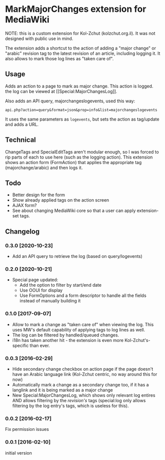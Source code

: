 MarkMajorChanges extension for MediaWiki
========================================

NOTE: this is a custom extension for Kol-Zchut (kolzchut.org.il).
      It was not designed with public use in mind.

The extension adds a shortcut to the action of adding a
"major change" or "arabic" revision tag to the latest
revision of an article, including logging it.
It also allows to mark those log lines as "taken care of".

## Usage
Adds an action to a page to mark as major change. This action is logged. the log can be viewed at
[[Special:MajorChangesLog]].

Also adds an API query, majorchangeslogevents, used this way:

```api.php?action=query&format=json&prop=info&list=majorchangeslogevents```

It uses the same parameters as ```logevents```, but sets the action as tag/update and adds a URL.

## Technical
ChangeTags and SpecialEditTags aren't modular enough, so
I was forced to rip parts of each to use here (such as
the logging action).
This extension shows an action form (FormAction) that
applies the appropriate tag (majorchange/arabic) and
then logs it.


## Todo
- Better design for the form
- Show already applied tags on the action screen
- AJAX form?
- See about changing MediaWiki core so that a user can apply extension-set tags.


## Changelog

### 0.3.0 [2020-10-23]
- Add an API query to retrieve the log (based on query/logevents)

### 0.2.0 [2020-10-21]
- Special page updated:
  - Add the option to filter by start/end date
  - Use OOUI for display
  - Use FormOptions and a form descriptor to handle all the fields instead of manually building it

### 0.1.0 [2017-09-07]
- Allow to mark a change as "taken care of" when viewing the log.
  This uses MW's default capability of applying tags to log lines as
  well.
- The log can be filtered by handled/queued changes.
- i18n has taken another hit - the extension is even more
  Kol-Zchut's-specific than ever.

### 0.0.3 [2016-02-29]
- Hide secondary change checkbox on action page if the page doesn't have
  an Arabic language link (Kol-Zchut centric, no way around this for now)
- Automatically mark a change as a secondary change too, if it has a langlink
  and it is being marked as a major change
- New Special:MajorChangesLog, which shows only relevant log entires
  AND allows filtering by the *revision's* tags (special:log only allows
  filtering by the log entry's tags, which is useless for this).

### 0.0.2 [2016-02-17]
Fix permission issues

### 0.0.1 [2016-02-10]
initial version
